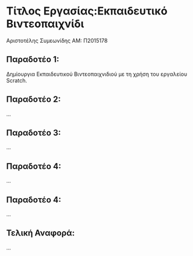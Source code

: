 # Τίτλος Εργασίας:Εκπαιδευτικό Βιντεοπαιχνίδι

Αριστοτέλης Συμεωνίδης
ΑΜ: Π2015178

## Παραδοτέο 1:
Δημίουργια Εκπαιδευτικού Βιντεοπαιχνιδιού με τη χρήση του εργαλείου Scratch.

## Παραδοτέο 2:

...

## Παραδοτέο 3:

...

## Παραδοτέο 4:

...

## Παραδοτέο 4:

...

## Τελική Αναφορά:

...
